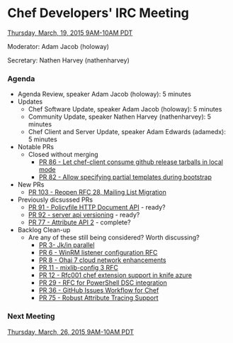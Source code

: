 # Chef Developers' IRC Meeting

[Thursday, March, 19, 2015 9AM-10AM PDT](http://www.timeanddate.com/worldclock/fixedtime.html?msg=%23chef-hacking+developers%27+meeting&iso=20150319T12&p1=419&ah=1)

Moderator:  Adam Jacob (holoway)

Secretary:  Nathen Harvey (nathenharvey)

### Agenda
* Agenda Review, speaker Adam Jacob (holoway): 5 minutes
* Updates
  * Chef Software Update, speaker Adam Jacob (holoway): 5 minutes
  * Community Update, speaker Nathen Harvey (nathenharvey): 5 minutes
  * Chef Client and Server Update, speaker Adam Edwards (adamedx): 5 minutes
* Notable PRs
  * Closed without merging
    * [PR 86 - Let chef-client consume github release tarballs in local mode](https://github.com/chef/chef-rfc/pull/86)
    * [PR 82 - Allow specifying partial templates during bootstrap](https://github.com/opscode/chef-rfc/pull/82)
* New PRs
  * [PR 103 - Reopen RFC 28, Mailing List Migration](https://github.com/chef/chef-rfc/pull/103)
* Previously dicsussed PRs
  * [PR 91 - Policyfile HTTP Document API](https://github.com/chef/chef-rfc/pull/91) - ready?
  * [PR 92 - server api versioning](https://github.com/chef/chef-rfc/pull/92) - ready?
  * [PR 77 - Attribute API 2](https://github.com/chef/chef-rfc/pull/77) - complete?
* Backlog Clean-up
  * Are any of these still being considered? Worth discussing?
    * [PR 3- Jk/in parallel](https://github.com/chef/chef-rfc/pull/3)
    * [PR 6 - WinRM listener configuration RFC](https://github.com/chef/chef-rfc/pull/6)
    * [PR 8 - Ohai 7 cloud network enhancements](https://github.com/chef/chef-rfc/pull/8)
    * [PR 11 - mixlib-config 3 RFC](https://github.com/chef/chef-rfc/pull/11)
    * [PR 12 - Rfc001 chef extension support in knife azure](https://github.com/chef/chef-rfc/pull/12)
    * [PR 29 - RFC for PowerShell DSC integration](https://github.com/chef/chef-rfc/pull/29)
    * [PR 36 - GitHub Issues Workflow for Chef](https://github.com/chef/chef-rfc/pull/36)
    * [PR 75 - Robust Attribute Tracing Support](https://github.com/chef/chef-rfc/pull/75)

### Next Meeting

[Thursday, March, 26, 2015 9AM-10AM PDT](http://www.timeanddate.com/worldclock/fixedtime.html?msg=%23chef-hacking+developers%27+meeting&iso=20150326T12&p1=419&ah=1)